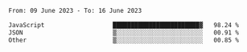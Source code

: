 <!--START_SECTION:waka-->

```txt
From: 09 June 2023 - To: 16 June 2023

JavaScript                   ████████████████████████▓   98.24 %
JSON                         ▒░░░░░░░░░░░░░░░░░░░░░░░░   00.91 %
Other                        ▒░░░░░░░░░░░░░░░░░░░░░░░░   00.85 %
```

<!--END_SECTION:waka-->
